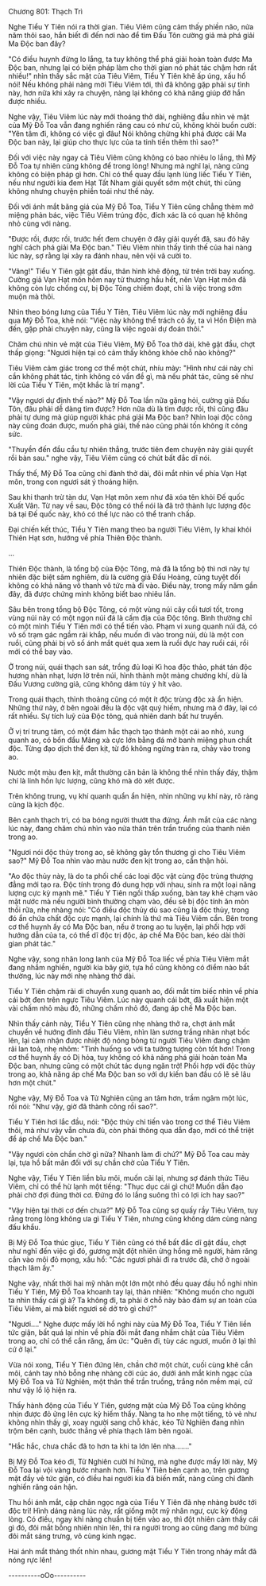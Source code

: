 




Chương 801: Thạch Trì


Nghe Tiểu Y Tiên nói ra thời gian. Tiêu Viêm cũng cảm thấy phiền não, nửa năm thôi sao, hắn biết đi đến nơi nào để tìm Đấu Tôn cường giả mà phá giải Ma Độc ban đây?

"Có điều huynh đừng lo lắng, ta tuy không thể phá giải hoàn toàn được Ma Độc ban, nhưng lại có biện pháp làm cho thời gian nó phát tác chậm hơn rất nhiều!" nhìn thấy sắc mặt của Tiêu Viêm, Tiểu Y Tiên khẽ ấp úng, xấu hổ nói! Nếu không phải nàng mời Tiêu Viêm tới, thì đã không gặp phải sự tình này, hơn nữa khi xảy ra chuyện, nàng lại không có khả năng giúp đỡ hắn được nhiều.

Nghe vậy, Tiêu Viêm lúc này mới thoáng thở dài, nghiêng đầu nhìn vẻ mặt của Mỹ Ðỗ Toa vẫn đang nghiến răng cau có như cũ, không khỏi buồn cười: "Yên tâm đi, không có việc gì đâu! Nói không chừng khi phá được cái Ma Độc ban này, lại giúp cho thực lực của ta tinh tiến thêm thì sao?"

Ðối với việc này ngay cả Tiêu Viêm cũng không có bao nhiêu lo lắng, thì Mỹ Ðỗ Toa tự nhiên cũng không để trong lòng! Nhưng mà nghĩ lại, nàng cũng không có biện pháp gì hơn. Chỉ có thể quay đầu lạnh lùng liếc Tiểu Y Tiên, nếu như người kia đem Hạt Tất Nham giải quyết sớm một chút, thì cũng không nhưng chuyện phiền toái như thế này.

Đối với ánh mắt băng giá của Mỹ Đỗ Toa, Tiểu Y Tiên cũng chẳng thèm mở miệng phản bác, việc Tiêu Viêm trúng độc, đích xác là có quan hệ không nhỏ cùng với nàng.

"Được rồi, được rồi, trước hết đem chuyện ở đây giải quyết đã, sau đó hãy nghĩ cách phá giải Ma Độc ban." Tiêu Viêm nhìn thấy tình thế của hai nàng lúc này, sợ rằng lại xảy ra đánh nhau, nên vội vã cười to.

"Vâng!" Tiểu Y Tiên gật gật đầu, thân hình khẽ động, từ trên trời bay xuống. Cường giả Vạn Hạt môn hôm nay tử thương hầu hết, nên Vạn Hạt môn đã không còn lực chống cự, bị Độc Tông chiếm đoạt, chỉ là việc trong sớm muộn mà thôi.

Nhìn theo bóng lưng của Tiểu Y Tiên, Tiêu Viêm lúc này mới nghiêng đầu qua Mỹ Ðỗ Toa, khẽ nói: "Việc này không thể trách cô ấy, ta vì Hồn Điện mà đến, gặp phải chuyện này, cũng là việc ngoài dự đoán thôi."

Chăm chú nhìn vẻ mặt của Tiêu Viêm, Mỹ Ðỗ Toa thở dài, khẽ gật đầu, chợt thấp giọng: "Ngươi hiện tại có cảm thấy không khỏe chỗ nào không?"

Tiêu Viêm cảm giác trong cơ thể một chút, nhíu mày: "Hình như cái này chỉ cần không phát tác, tịnh không có vấn đề gì, mà nếu phát tác, cũng sẽ như lời của Tiểu Y Tiên, một khắc là trí mạng".

"Vậy ngươi dự định thế nào?" Mỹ Ðỗ Toa lần nữa gặng hỏi, cường giả Đấu Tôn, đâu phải dễ dàng tìm được? Hơn nữa dù là tìm được rồi, thì cũng đâu phải tự dưng mà giúp người khác phá giải Ma Độc ban? Nhìn loại độc công này cũng đoán được, muốn phá giải, thế nào cũng phải tốn không ít công sức.

"Thuyền đến đầu cầu tự nhiên thẳng, trước tiên đem chuyện này giải quyết rồi bàn sau." nghe vậy, Tiêu Viêm cũng có chút bất đắc dĩ nói.

Thấy thế, Mỹ Ðỗ Toa cũng chỉ đành thở dài, đôi mắt nhìn về phía Vạn Hạt môn, trong con ngươi sát ý thoáng hiện.

Sau khi thanh trừ tàn dư, Vạn Hạt môn xem như đã xóa tên khỏi Đế quốc Xuất Vân. Từ nay về sau, Ðộc tông có thể nói là đã trở thành lực lượng độc bá tại Đế quốc này, khó có thế lực nào có thể tranh chấp.

Đại chiến kết thúc, Tiểu Y Tiên mang theo ba người Tiêu Viêm, ly khai khỏi Thiên Hạt sơn, hướng về phía Thiên Ðộc thành.

...

Thiên Ðộc thành, là tổng bộ của Ðộc Tông, mà đã là tổng bộ thì nơi này tự nhiên đặc biệt sâm nghiêm, dù là cường giả Đấu Hoàng, cũng tuyệt đối không có khả năng vô thanh vô tức mà đi vào. Điều này, trong mấy năm gần đây, đã được chứng minh không biết bao nhiêu lần.

Sâu bên trong tổng bộ Ðộc Tông, có một vùng núi cây cối tươi tốt, trong vùng núi này có một ngọn núi đá là cấm địa của Ðộc tông. Bình thường chỉ có một mình Tiểu Y Tiên mới có thể tiến vào. Phạm vi xung quanh núi đá, có vô số trạm gác ngầm rải khắp, nếu muốn đi vào trong núi, dù là một con ruồi, cũng phải bị vô số ánh mắt quét qua xem là ruồi đực hay ruồi cái, rồi mới có thể bay vào.

Ở trong núi, quái thạch san sát, trồng đủ loại Kì hoa độc thảo, phát tán độc hương nhàn nhạt, lượn lờ trên núi, hình thành một màng chướng khí, dù là Đấu Vương cường giả, cũng không dám túy ý hít vào.

Trong quái thạch, thỉnh thoảng cũng có một ít độc trùng độc xà ẩn hiện. Những thứ này, ở bên ngoài đều là độc vật quý hiếm, nhưng mà ở đây, lại có rất nhiều. Sự tích luỹ của Ðộc tông, quả nhiên danh bất hư truyền.

Ở vị trí trung tâm, có một đám hắc thạch tạo thành một cái ao nhỏ, xung quanh ao, có bốn đầu Mãng xà cực lớn bằng đá mở banh miệng phun chất độc. Từng đạo dịch thể đen kịt, từ đó không ngừng tràn ra, chảy vào trong ao.

Nước một màu đen kịt, mắt thường căn bản là không thể nhìn thấy đáy, thậm chí là linh hồn lực lượng, cũng khó mà dò xét được.

Trên không trung, vụ khí quanh quẩn ẩn hiện, nhìn những vụ khí này, rõ ràng cũng là kịch độc.

Bên cạnh thạch trì, có ba bóng người thướt tha đứng. Ánh mắt của các nàng lúc này, đang chăm chú nhìn vào nửa thân trên trần truồng của thanh niên trong ao.

"Ngươi nói độc thủy trong ao, sẽ không gây tổn thương gì cho Tiêu Viêm sao?" Mỹ Đỗ Toa nhìn vào màu nước đen kịt trong ao, cẩn thận hỏi.

"Ao độc thủy này, là do ta phối chế các loại độc vật cùng độc trùng thượng đẳng mới tạo ra. Độc tính trong đó dung hợp với nhau, sinh ra một loại năng lượng cực kỳ mạnh mẽ." Tiểu Y Tiên ngồi thấp xuống, bàn tay khẽ chạm vào mặt nước mà nếu người bình thường chạm vào, đều sẽ bị độc tính ăn mòn thối rữa, nhẹ nhàng nói: "Có điều độc thủy dù sao cũng là độc thủy, trong đó ẩn chứa chất độc cực mạnh, lại chính là thứ mà Tiêu Viêm cần. Bên trong cơ thể huynh ấy có Ma Độc ban, nếu ở trong ao tu luyện, lại phối hợp với hướng dẫn của ta, có thể dĩ độc trị độc, áp chế Ma Độc ban, kéo dài thời gian phát tác."

Nghe vậy, song nhãn long lanh của Mỹ Đỗ Toa liếc về phía Tiêu Viêm mắt đang nhắm nghiền, người kia bây giờ, tựa hồ cũng không có điểm nào bất thường, lúc này mới nhẹ nhàng thở dài.

Tiểu Y Tiên chậm rãi di chuyển xung quanh ao, đối mắt tím biếc nhìn về phía cái bớt đen trên ngực Tiêu Viêm. Lúc này quanh cái bớt, đã xuất hiện một vài chấm nhỏ màu đỏ, những chấm nhỏ đó, đang áp chế Ma Độc ban.

Nhìn thấy cảnh này, Tiểu Y Tiên cũng nhẹ nhàng thở ra, chợt ánh mắt chuyển về hướng đỉnh đầu Tiêu Viêm, nhìn làn sương trắng nhàn nhạt bốc lên, lại cảm nhận được nhiệt độ nóng bỏng từ người Tiêu Viêm đang chậm rãi lan toả, nhẹ nhõm: "Tình huống so với ta tưởng tượng còn tốt hơn! Trong cơ thể huynh ấy có Dị hỏa, tuy không có khả năng phá giải hoàn toàn Ma Độc ban, nhưng cũng có một chút tác dụng ngăn trở! Phối hợp với độc thủy trong ao, khả năng áp chế Ma Độc ban so với dự kiến ban đầu có lẽ sẽ lâu hơn một chút."

Nghe vậy, Mỹ Đỗ Toa và Tử Nghiên cũng an tâm hơn, trầm ngâm một lúc, rồi nói: "Như vậy, giờ đã thành công rồi sao?".

Tiểu Y Tiên hơi lắc đầu, nói: "Độc thủy chỉ tiến vào trong cơ thể Tiêu Viêm thôi, mà như vậy vẫn chưa đủ, còn phải thông qua dẫn đạo, mới có thể triệt để áp chế Ma Độc ban."

"Vậy ngươi còn chần chờ gì nữa? Nhanh làm đi chứ?" Mỹ Đỗ Toa cau mày lại, tựa hồ bất mãn đối với sự chần chờ của Tiểu Y Tiên.

Nghe vậy, Tiểu Y Tiên liền bĩu môi, muốn cãi lại, nhưng sợ đánh thức Tiêu Viêm, chỉ có thể hừ lạnh một tiếng: "Thục dục cái gì chứ! Muốn dẫn đạo phải chờ đợi đúng thời cơ. Đứng đó lo lắng suông thì có lợi ích hay sao?"

"Vậy hiện tại thời cơ đến chưa?" Mỹ Đỗ Toa cũng sợ quấy rầy Tiêu Viêm, tuy rằng trong lòng không ưa gì Tiểu Y Tiên, nhưng cũng không dám cùng nàng đấu khẩu.

Bị Mỹ Đỗ Toa thúc giục, Tiểu Y Tiên cũng có thể bất đắc dĩ gật đầu, chợt như nghĩ đến việc gì đó, gương mặt đột nhiên ửng hồng mê người, hàm răng cắn vào môi đỏ mọng, xấu hổ: "Các ngươi phải đi ra trước đã, chờ ở ngoài thạch lâm ấy."

Nghe vậy, nhất thời hai mỹ nhân một lớn một nhỏ đều quay đầu hồ nghi nhìn Tiểu Y Tiên, Mỹ Đỗ Toa khoanh tay lại, thản nhiên: "Không muốn cho người ta nhìn thấy cái gì à? Ta không đi, ta phải ở chỗ này bảo đảm sự an toàn của Tiêu Viêm, ai mà biết ngươi sẽ dở trò gì chứ?"

"Ngươi...." Nghe được mấy lời hồ nghi này của Mỹ Đỗ Toa, Tiểu Y Tiên liền tức giận, bất quá lại nhìn về phía đôi mắt đang nhắm chặt của Tiêu Viêm trong ao, chỉ có thể cắn răng, ấm ức: "Quên đi, tùy các ngươi, muốn ở lại thì cứ ở lại."

Vừa nói xong, Tiểu Y Tiên đứng lên, chần chờ một chút, cuối cùng khẽ cắn môi, cánh tay nhỏ bỗng nhẹ nhàng cởi cúc áo, dưới ánh mắt kinh ngạc của Mỹ Đỗ Toa và Tử Nghiên, một thân thể trần truồng, trắng nõn mềm mại, cứ như vậy lồ lộ hiện ra.

Thấy hành động của Tiểu Y Tiên, gương mặt của Mỹ Đỗ Toa cũng không nhịn được đỏ ửng lên cực kỳ hiếm thấy. Nàng ta ho nhẹ một tiếng, tỏ vẻ như không nhìn thấy gì, xoay người sang chỗ khác, kéo Tử Nghiên đang nhìn trộm bên cạnh, bước thẳng về phía thạch lâm bên ngoài.

"Hắc hắc, chưa chắc đã to hơn ta khi ta lớn lên nha......."

Bị Mỹ Đỗ Toa kéo đi, Tử Nghiên cười hí hửng, mà nghe được mấy lời này, Mỹ Đỗ Toa lại vội vàng bước nhanh hơn. Tiểu Y Tiên bên cạnh ao, trên gương mặt đầy vẻ tức giận, có điều hai người kia đã biến mất, nàng cũng chỉ đành nghiến răng oán hận.

Thu hồi ánh mắt, cặp chân ngọc ngà của Tiểu Y Tiên đã nhẹ nhàng bước tới độc trì! Hình dáng nàng lúc này, rất giống một mỹ nhân ngư, cực kỳ động lòng. Có điều, ngay khi nàng chuẩn bị tiến vào ao, thì đột nhiên cảm thấy cái gì đó, đôi mắt bỗng nhiên nhìn lên, thì ra người trong ao cũng đang mở bừng đôi mắt sáng trưng, vô cùng kinh ngạc.

Hai ánh mắt thảng thốt nhìn nhau, gương mặt Tiểu Y Tiên trong nháy mắt đã nóng rực lên!

----------oOo----------




